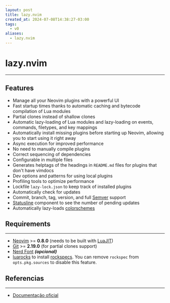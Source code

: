```yaml
---
layout: post
title: lazy.nvim
created_at: 2024-07-08T14:38:27-03:00
tags:
  - v0
aliases:
  - lazy.nvim
---
```

# lazy.nvim
---

## Features

- Manage all your Neovim plugins with a powerful UI
- Fast startup times thanks to automatic caching and bytecode compilation of Lua modules
- Partial clones instead of shallow clones
- Automatic lazy-loading of Lua modules and lazy-loading on events, commands, filetypes, and key mappings
- Automatically install missing plugins before starting up Neovim, allowing you to start using it right away
- Async execution for improved performance
- No need to manually compile plugins
- Correct sequencing of dependencies
- Configurable in multiple files
- Generates helptags of the headings in `README.md` files for plugins that don't have vimdocs
- Dev options and patterns for using local plugins
- Profiling tools to optimize performance
- Lockfile `lazy-lock.json` to keep track of installed plugins
- Automatically check for updates
- Commit, branch, tag, version, and full [Semver](https://devhints.io/semver) support
- [Statusline](2024-07-08-Statusline.md) component to see the number of pending updates
- Automatically lazy-loads [colorschemes](2024-07-08-colorschemes.md)

## Requirements
---
- [Neovim](2024-07-08-Neovim.md) >= **0.8.0** (needs to be built with [LuaJIT](2024-07-08-LuaJIT.md))
- [Git](_draft/2024-06-30-Git.md) >= **2.19.0** (for partial clones support)
- [Nerd Font](2024-07-08-Nerd_Font.md) **_(opcional)_**
- [luarocks](2024-07-08-luarocks.md) to install [rockspecs](2024-07-08-rockspecs.md).
  You can remove `rockspec` from `opts.pkg.sources` to disable this feature.

## Referencias
---
- [Documentação oficial](https://lazy.folke.io/)